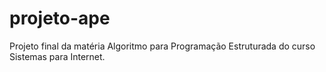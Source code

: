 # projeto-ape
 Projeto final da matéria Algoritmo para Programação Estruturada do curso  Sistemas para Internet.
